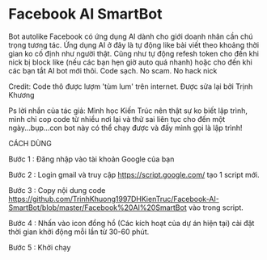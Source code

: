 # Facebook AI SmartBot
Bot autolike Facebook có ứng dụng AI dành cho giới doanh nhân cần chú trọng tương tác.
Ứng dụng AI ở đây là tự động like bài viết theo khoảng thời gian ko cố định như người thật. Cũng như tự động refesh token cho đến khi nick bị block like (nếu các bạn hẹn giờ auto quá nhanh) hoặc cho đến khi các bạn tắt AI bot mới thôi.
Code sạch. No scam. No hack nick

Credit:
Code thô được lượm 'tùm lum' trên internet. Được sửa lại bởi Trịnh Khương

Ps lời nhắn của tác giả:
Mình học Kiến Trúc nên thật sự ko biết lập trình, mình chỉ cop code từ nhiều nơi lại và thử sai liên tục cho đến một ngày...bụp...con bot này có thể chạy được và đấy mình gọi là lập trình!

CÁCH DÙNG

Bước 1 : Đăng nhập vào tài khoản Google của bạn

Bước 2 : Login gmail và truy cập https://script.google.com/ tạo 1 script mới.

Bước 3 : Copy nội dung code https://github.com/TrinhKhuong1997DHKienTruc/Facebook-AI-SmartBot/blob/master/Facebook%20AI%20SmartBot
vào trong script.

Bước 4 : Nhấn vào icon đồng hồ (Các kích hoạt của dự án hiện tại) cài đặt thời gian khởi động mỗi lần từ 30-60 phút.

Bước 5 : Khởi chạy
